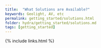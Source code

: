 ```yaml
---
title:  "What Solutions are Available?"
keywords: Geolight, AV, etc
permalink: getting_started/solutions.html
folder: hydra/getting_started/solutions.md
tags: [getting_started]
---
```



{% include links.html %}
